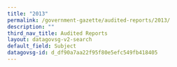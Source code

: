 ```yaml
---
title: "2013"
permalink: /government-gazette/audited-reports/2013/
description: ""
third_nav_title: Audited Reports
layout: datagovsg-v2-search
default_field: Subject
datagovsg-id: d_df90a7aa22f95f80e5efc549fb418405
---
```

